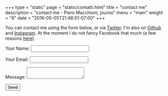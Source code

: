 +++
type = "static"
page = "static/contatti.html"
title = "contact me"
description = "contact me - Piero Macchioni, journo"
menu = "main"
weight = "6"
date = "2016-05-05T21:48:51-07:00"
+++

You can contact me using the form below, or via <a rel="me" target="_blank" class="u-url" href="https://twitter.com/pieromacchioni_">Twitter</a>. I'm also on <a rel="me" class="u-url" href="https://github.com/macchioni" target="_blank" >Github</a> and <a href="https://instagram.com/pieromacchioni" rel="me" target="_blank" >Instagram</a>. At the moment I do not fancy Facebook that much (a few reasons <a href="https://macchioni.cc/open-web/">here</a>).


<form name="contact" method="POST" data-netlify="true" netlify-honeypot="bot-field">
	<div hidden aria-hidden="true">
    <label>
      Don’t fill this out if you're human: 
      <input name="bot-field" />
    </label>
  </div>
  <p>
    <label>Your Name: <input type="text" name="name" /></label>   
  </p>
  <p>
    <label>Your Email: <input type="email" name="email" /></label>
  </p>
 
  <p>
    <label>Message: <textarea name="message"></textarea></label>
  </p>
  <p>
    <button type="submit">Send</button>
  </p>
</form>
